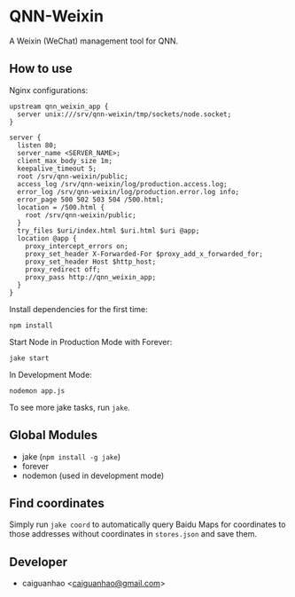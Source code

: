 QNN-Weixin
==========

A Weixin (WeChat) management tool for QNN.

How to use
----------

Nginx configurations:

    upstream qnn_weixin_app {
      server unix:///srv/qnn-weixin/tmp/sockets/node.socket;
    }
    
    server {
      listen 80;
      server_name <SERVER_NAME>;
      client_max_body_size 1m;
      keepalive_timeout 5;
      root /srv/qnn-weixin/public;
      access_log /srv/qnn-weixin/log/production.access.log;
      error_log /srv/qnn-weixin/log/production.error.log info;
      error_page 500 502 503 504 /500.html;
      location = /500.html {
        root /srv/qnn-weixin/public;
      }
      try_files $uri/index.html $uri.html $uri @app;
      location @app {
        proxy_intercept_errors on;
        proxy_set_header X-Forwarded-For $proxy_add_x_forwarded_for;
        proxy_set_header Host $http_host;
        proxy_redirect off;
        proxy_pass http://qnn_weixin_app;
      }
    }

Install dependencies for the first time:

    npm install

Start Node in Production Mode with Forever:

    jake start

In Development Mode:

    nodemon app.js

To see more jake tasks, run ``jake``.

Global Modules
--------------

* jake (``npm install -g jake``)
* forever
* nodemon (used in development mode)

Find coordinates
----------------

Simply run ``jake coord`` to automatically query Baidu Maps for coordinates to those addresses without coordinates in ``stores.json`` and save them.

Developer
---------

* caiguanhao &lt;caiguanhao@gmail.com&gt;
